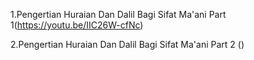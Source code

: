 
  1.Pengertian Huraian Dan Dalil Bagi Sifat Ma'ani Part 1(https://youtu.be/IIC26W-cfNc)
 
  2.Pengertian Huraian Dan Dalil Bagi Sifat Ma'ani Part 2 ()

